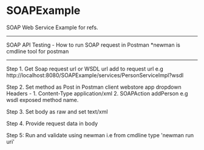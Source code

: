 # SOAPExample
 SOAP Web Service Example for refs.
 
 *********************************************************
 SOAP API Testing - How to run SOAP request in Postman
 					*newman is cmdline tool for postman
 *********************************************************
 
 Step 1. Get Soap request url or WSDL url add to request url
 		 e.g http://localhost:8080/SOAPExample/services/PersonServiceImpl?wsdl
 
 Step 2. Set method as Post in Postman client webstore app dropdown
         Headers - 1. Content-Type application/xml
         		   2. SOAPAction   addPerson e.g wsdl exposed method name.
 
 Step 3. Set body as raw and set text/xml   
 
 Step 4. Provide request data in body
 
 Step 5: Run and validate using newman i.e from cmdline type 'newman run uri'
 
